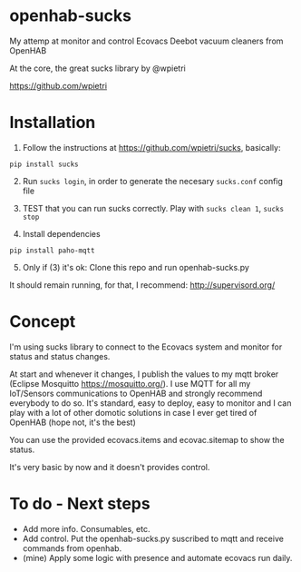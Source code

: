 # openhab-sucks

My attemp at monitor and control Ecovacs Deebot vacuum cleaners from OpenHAB

At the core, the great sucks library by @wpietri

https://github.com/wpietri

# Installation

1. Follow the instructions at https://github.com/wpietri/sucks, basically:

`pip install sucks`

2. Run ```sucks login```, in order to generate the necesary ```sucks.conf``` config file

3. TEST that you can run sucks correctly. Play with ```sucks clean 1```, ```sucks stop```

4. Install dependencies

```pip install paho-mqtt```

5. Only if (3) it's ok: Clone this repo and run openhab-sucks.py

It should remain running, for that, I recommend: http://supervisord.org/

# Concept

I'm using sucks library to connect to the Ecovacs system and monitor for status and status changes.

At start and whenever it changes, I publish the values to my mqtt broker (Eclipse Mosquitto https://mosquitto.org/). I use MQTT for all my IoT/Sensors communications to OpenHAB and strongly recommend everybody to do so. It's standard, easy to deploy, easy to monitor and I can play with a lot of other domotic solutions in case I ever get tired of OpenHAB (hope not, it's the best)

You can use the provided ecovacs.items and ecovac.sitemap to show the status.

It's very basic by now and it doesn't provides control.

# To do - Next steps

- Add more info. Consumables, etc.
- Add control. Put the openhab-sucks.py suscribed to mqtt and receive commands from openhab.
- (mine) Apply some logic with presence and automate ecovacs run daily.



